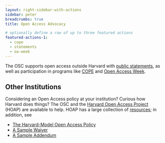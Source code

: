 ```yaml
---
layout: right-sidebar-with-actions
sidebar: peter
breadcrumbs: true
title: Open Access Advocacy

# optionally define a row of up to three featured actions
featured-actions-1:
  - cope
  - statements
  - oa-week
---
```


The OSC supports open access outside Harvard with [public statements]({{site.baseurl}}/programs/advocacy/statements/), as well as participation in programs like [COPE](http://www.oacompact.org/) and [Open Access Week](http://www.openaccessweek.org/).

## Other Institutions
Considering an Open Access policy at your institution? Curious how Harvard does things? The OSC and the [Harvard Open Access Project](http://cyber.law.harvard.edu/hoap/Main_Page) (HOAP) are available to help. HOAP has a large collection of [resources](http://cyber.law.harvard.edu/hoap/Main_Page#Project_pages); in addition, see

- [The Harvard-Model Open Access Policy]({{site.baseurl}}/modelpolicy/)
- [A Sample Waiver]({{site.baseurl}}/sample_waiver/)
- [A Sample Addendum]({{site.baseurl}}/sample_addendum/)

